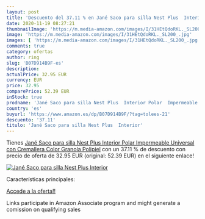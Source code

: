 ```yaml
---
layout: post
title: 'Descuento del 37.11 % en Jané Saco para silla Nest Plus  Interior'
date: 2020-11-19 08:27:21
thumbnailImage: 'https://m.media-amazon.com/images/I/31HEtQdoRKL._SL200_.jpg'
image: 'https://m.media-amazon.com/images/I/31HEtQdoRKL._SL200_.jpg'
images: [ 'https://m.media-amazon.com/images/I/31HEtQdoRKL._SL200_.jpg' ]
comments: true
category: ofertas
author: ring
slug: 'B07D914B9F-es'
description:
actualPrice: 32.95 EUR
currency: EUR
price: 32.95
comparePrice: 52.39 EUR
inStock: true
prodname: 'Jané Saco para silla Nest Plus  Interior Polar  Impermeable  Universal  con Cremallera  Color Granola Polipiel'
country: 'es'
buyurl: 'https://www.amazon.es/dp/B07D914B9F/?tag=tolees-21'
descuento: '37.11'
titulo: 'Jané Saco para silla Nest Plus  Interior'
---
```


Tienes [Jané Saco para silla Nest Plus  Interior Polar  Impermeable  Universal  con Cremallera  Color Granola Polipiel](https://www.amazon.es/dp/B07D914B9F/?tag=tolees-21) con un 37.11 % de descuento con precio de oferta de 32.95 EUR (original: 52.39 EUR) en el siguiente enlace!

[![Jané Saco para silla Nest Plus  Interior](https://m.media-amazon.com/images/I/31HEtQdoRKL._SL200_.jpg)](https://www.amazon.es/dp/B07D914B9F/?tag=tolees-21)

Características principales:


[Accede a la oferta!!](https://www.amazon.es/dp/B07D914B9F/?tag=tolees-21)

Links participate in Amazon Associate program and might generate a comission on qualifying sales


